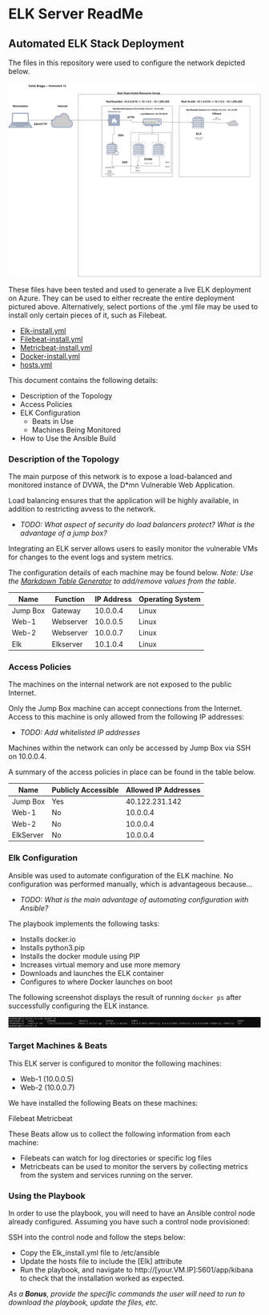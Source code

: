 # ELK Server ReadMe

## Automated ELK Stack Deployment

The files in this repository were used to configure the network depicted below.

![Red Team Network Diagram](Images/RedTeamNetworkDiagram.jpg)

These files have been tested and used to generate a live ELK deployment on Azure. They can be used to either recreate the entire deployment pictured above. Alternatively, select portions of the .yml file may be used to install only certain pieces of it, such as Filebeat.

  - [Elk-install.yml](https://github.com/kalebbriggs/BriggsProject1/blob/main/Ansible/Elk-Install.yml)
  - [Filebeat-install.yml](https://github.com/kalebbriggs/BriggsProject1/blob/main/Ansible/Filebeat-install.yml)
  - [Metricbeat-install.yml](https://github.com/kalebbriggs/BriggsProject1/blob/main/Ansible/Metricbeat-install.yml)
  - [Docker-install.yml](https://github.com/kalebbriggs/BriggsProject1/blob/main/Ansible/Docker-install.yml)
  - [hosts.yml](https://github.com/kalebbriggs/BriggsProject1/blob/main/Ansible/hosts.yml)

This document contains the following details:
- Description of the Topology
- Access Policies
- ELK Configuration
  - Beats in Use
  - Machines Being Monitored
- How to Use the Ansible Build


### Description of the Topology

The main purpose of this network is to expose a load-balanced and monitored instance of DVWA, the D*mn Vulnerable Web Application.

Load balancing ensures that the application will be highly available, in addition to restricting avvess to the network.
- _TODO: What aspect of security do load balancers protect? What is the advantage of a jump box?_

Integrating an ELK server allows users to easily monitor the vulnerable VMs for changes to the event logs and system metrics.



The configuration details of each machine may be found below.
_Note: Use the [Markdown Table Generator](http://www.tablesgenerator.com/markdown_tables) to add/remove values from the table_.

| Name     | Function | IP Address | Operating System |
|----------|----------|------------|------------------|
| Jump Box | Gateway  | 10.0.0.4   | Linux            |
| Web-1    | Webserver| 10.0.0.5   | Linux            |
| Web-2    | Webserver| 10.0.0.7   | Linux            |
| Elk      | Elkserver| 10.1.0.4   | Linux            |

### Access Policies

The machines on the internal network are not exposed to the public Internet. 

Only the Jump Box machine can accept connections from the Internet. Access to this machine is only allowed from the following IP addresses:
- _TODO: Add whitelisted IP addresses_

Machines within the network can only be accessed by Jump Box via SSH on 10.0.0.4.


A summary of the access policies in place can be found in the table below.

| Name     | Publicly Accessible | Allowed IP Addresses |
|----------|---------------------|----------------------|
| Jump Box | Yes                 | 40.122.231.142       |
| Web-1    | No                  | 10.0.0.4             |
| Web-2    | No                  | 10.0.0.4             |
| ElkServer| No                  | 10.0.0.4             |

### Elk Configuration

Ansible was used to automate configuration of the ELK machine. No configuration was performed manually, which is advantageous because...
- _TODO: What is the main advantage of automating configuration with Ansible?_

The playbook implements the following tasks:
- Installs docker.io
- Installs python3.pip
- Installs the docker module using PIP
- Increases virtual memory and use more memory
- Downloads and launches the ELK container
- Configures to where Docker launches on boot 


The following screenshot displays the result of running `docker ps` after successfully configuring the ELK instance.

![Elk Container](Images/ELK_container.PNG)

### Target Machines & Beats
This ELK server is configured to monitor the following machines:

- Web-1 (10.0.0.5)
- Web-2 (10.0.0.7)

We have installed the following Beats on these machines:

Filebeat
Metricbeat


These Beats allow us to collect the following information from each machine:

- Filebeats can watch for log directories or specific log files
- Metricbeats can be used to monitor the servers by collecting metrics from the system and services running on the server.

### Using the Playbook
In order to use the playbook, you will need to have an Ansible control node already configured. Assuming you have such a control node provisioned: 

SSH into the control node and follow the steps below:
- Copy the Elk_install.yml file to /etc/ansible
- Update the hosts file to include the [Elk] attribute
- Run the playbook, and navigate to http://[your.VM.IP]:5601/app/kibana to check that the installation worked as expected. 


_As a **Bonus**, provide the specific commands the user will need to run to download the playbook, update the files, etc._
